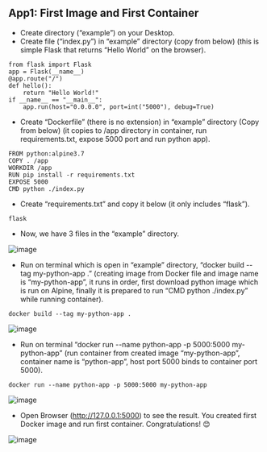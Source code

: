 ## App1: First Image and First Container

- Create directory (“example”) on your Desktop.
- Create file (“index.py”) in “example” directory (copy from below) (this is simple Flask that returns “Hello World” on the browser).

```
from flask import Flask
app = Flask(__name__)
@app.route("/")
def hello():
    return "Hello World!"
if __name__ == "__main__":
    app.run(host="0.0.0.0", port=int("5000"), debug=True)
```

- Create “Dockerfile” (there is no extension) in “example” directory (Copy from below) (it copies to /app directory in container, run requirements.txt, expose 5000 port and run python app).

```
FROM python:alpine3.7
COPY . /app
WORKDIR /app
RUN pip install -r requirements.txt
EXPOSE 5000
CMD python ./index.py
```

- Create “requirements.txt” and copy it below (it only includes “flask”).

```
flask
```


- Now, we have 3 files in the “example” directory.

 ![image](https://user-images.githubusercontent.com/10358317/113274100-99299900-92dd-11eb-9431-a1839dd0b280.png)



- Run on terminal which is open in “example” directory, “docker build --tag my-python-app .” (creating image from Docker file and image name is “my-python-app”, it runs in order, first download python image which is run on Alpine, finally it is prepared to run “CMD python ./index.py” while running container).

```
docker build --tag my-python-app .
```

![image](https://user-images.githubusercontent.com/10358317/113274060-8c0caa00-92dd-11eb-8ac3-285d1552c54d.png)


- Run on terminal “docker run --name python-app -p 5000:5000 my-python-app” (run container from created image “my-python-app”, container name is “python-app”, host port 5000 binds to container port 5000).

```
docker run --name python-app -p 5000:5000 my-python-app
```

![image](https://user-images.githubusercontent.com/10358317/113274079-92028b00-92dd-11eb-9902-da00b07602bb.png)


- Open Browser (http://127.0.0.1:5000) to see the result. You created first Docker image and run first container. Congratulations! 😊 

 ![image](https://user-images.githubusercontent.com/10358317/113274597-2967de00-92de-11eb-8a76-1b1adde27f3a.png)

 

